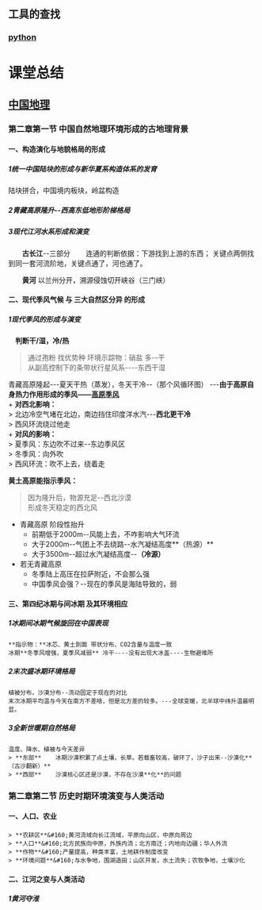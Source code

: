 ## 工具的查找 
### [python](https://github.com/lara4535/lara4535.github.io/projects/1)

# 课堂总结
## [中国地理](https://github.com/lara4535/lara4535.github.io/projects/2)  

### 第二章第一节 中国自然地理环境形成的**古地理背景**
#### 一、构造演化与地貌格局的形成
##### 1统一中国陆块的形成与新华夏系构造体系的发育
陆块拼合，中国境内板块，岭盆构造
##### 2青藏高原隆升--西高东低地形阶梯格局
##### 3现代江河水系形成和演变
&#8195;&#8195;**古长江**--三部分
&#8195;&#8195;连通的判断依据：下游找到上游的东西； 关键点两侧找到同一套河流阶地，关键点通了，河也通了。   
  
&#8195;&#8195;**黄河** 以兰州分开，溯源侵蚀切开峡谷（三门峡）  
  
  
#### 二、现代季风气候 与 三大自然区分异 的形成
##### 1现代季风的形成与演变 
　**判断干/湿，冷/热**
> 通过孢粉
> 找优势种
> 环境示踪物：硝盐 多--干   
从副高控制下的条带状行星风系----东西干湿  
  

青藏高原隆起---夏天干热（蒸发），冬天干冷--（那个风循环图） ---**由于高原自身热力作用形成的季风——<u>高原季风</u>**   
	+ **对西北影响：**  
		> 北边冷空气堵在北边，南边挡住印度洋水汽---**西北更干冷**  
		> 西风环流绕过他走  
	+ **对风的影响：**  
		> 夏季风：东边吹不过来--东边季风区  
		> 冬季风：向外吹  
		> 西风环流：吹不上去，绕着走  
     
**黄土高原能指示季风：**
> 因为隆升后，物源充足--西北沙漠  
> 形成冬天稳定的西北风  

+ 青藏高原 阶段性抬升  
	- 前期低于2000m--风能上去，不咋影响大气环流
	- 大于2000m--气团上不去绕路--水汽凝结高度**（热源）**
	- 大于3500m--超过水汽凝结高度--**（冷源）**
+ 若无青藏高原
	- 冬季陆上高压在拉萨附近，不会那么强
	- 中国季风会强？--现在的季风是海陆导致的，弱  
 
 
#### 三、第四纪冰期与间冰期  及其环境相应
##### 1冰期间冰期气候旋回在中国表现
	**指示物：**冰芯、黄土剖面 带状分布、CO2含量与温度一致
	冰期**冬季风增强，夏季风减弱** 冷干----没有出现大冰盖----生物避难所
##### 2末次盛冰期环境格局 
	植被分布，沙漠分布--流动固定于现在的对比
	末次冰期平均温与今天在南方不差啥，但是北方差的较多。---全球变暖，北半球中纬升温最明显。
##### 3全新世暖期自然格局
	温度、降水、植被与今天差异  
	> **东部**	冰期沙漠积累了点土壤，长草。若载畜较高，破环了，沙子出来--沙漠化**（古沙翻新）**
	> **西部**	沙漠核心区还是沙漠，不存在沙漠**化**的问题
	

### 第二章第二节 历史时期环境演变与人类活动
#### 一、人口、农业
	> **农耕区**&#160;黄河流域向长江流域，平原向山区，中原向周边  
	> **人口**&#160;北方民族向中原，外族内流；北方南迁；内地向边疆；华人外流  
	> **作物**&#160;产量提高，种类丰富，土地耕作制度改变  
	> **环境问题**&#160;与水争地，围湖造田；山区开发，水土流失；农牧争地，土壤沙化
  
#### 二、江河之变与人类活动
##### 1黄河夺淮
  



